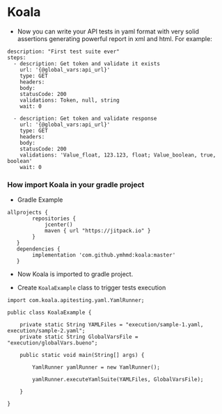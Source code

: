 # Koala

* Now you can write your API tests in yaml format with very solid assertions generating powerful report in xml and html. For example:

```
description: "First test suite ever"
steps:
  - description: Get token and validate it exists
    url: '{@global_vars:api_url}'
    type: GET
    headers:
    body:
    statusCode: 200
    validations: Token, null, string
    wait: 0

  - description: Get token and validate response
    url: '{@global_vars:api_url}'
    type: GET
    headers:
    body:
    statusCode: 200
    validations: 'Value_float, 123.123, float; Value_boolean, true, boolean'
    wait: 0
```

### How import Koala in your gradle project

* Gradle Example

```$xslt
allprojects {
        repositories {
            jcenter()
            maven { url "https://jitpack.io" }
        }
   }
   dependencies {
        implementation 'com.github.ymhmd:koala:master'
   }
```

* Now Koala is imported to gradle project.


* Create `KoalaExample` class to trigger tests execution

```$xslt
import com.koala.apitesting.yaml.YamlRunner;

public class KoalaExample {

    private static String YAMLFiles = "execution/sample-1.yaml, execution/sample-2.yaml";
    private static String GlobalVarsFile = "execution/globalVars.bueno";

    public static void main(String[] args) {

        YamlRunner yamlRunner = new YamlRunner();

        yamlRunner.executeYamlSuite(YAMLFiles, GlobalVarsFile);

    }

}

```